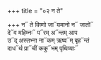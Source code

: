 +++
title = "०२ न ते"

+++
न᳓ ते विष्णो जा᳓यमानो न᳓ जातो᳓  
दे᳓व महिम्नः᳓ प᳓रम् अ᳓न्तम् आप  
उ᳓द् अस्तभ्ना ना᳓कम् ऋष्व᳓म् बृह᳓न्तं  
दाध᳓र्थ प्रा᳓चीं ककु᳓भम् पृथिव्याः᳓
